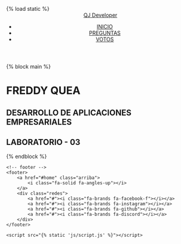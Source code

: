 <!DOCTYPE html>
<html lang="en">

<head>
    <meta charset="UTF-8">
    <meta http-equiv="X-UA-Compatible" content="IE=edge">
    <meta name="viewport" content="width=device-width, initial-scale=1.0">
    <link rel="stylesheet" href="https://cdnjs.cloudflare.com/ajax/libs/font-awesome/6.1.2/css/all.min.css" integrity="sha512-1sCRPdkRXhBV2PBLUdRb4tMg1w2YPf37qatUFeS7zlBy7jJI8Lf4VHwWfZZfpXtYSLy85pkm9GaYVYMfw5BC1A==" crossorigin="anonymous" referrerpolicy="no-referrer" />
    {% load static %}
    <link rel="stylesheet" type="text/css" href="{% static 'css/style.css' %}">
    <title>Lab - 03</title>
</head>

<body>
    <!-- HEADER -->
    <div class="container-header">
        <header>
            <div class="logo">
                <a href="#">QJ Developer</a>
            </div>
            <nav id="nav">
                <ul>
                    <li><a href="/" onclick="seleccionar()"><i class="fa-solid fa-house"></i> INICIO</a></li>
                    <li><a href="/encuesta" onclick="seleccionar()"><i class="fa-solid fa-question"></i> PREGUNTAS</a></li>
                    <li><a href="/votos" onclick="seleccionar()"><i class="fa-solid fa-check-to-slot"></i> VOTOS</a></li>
                </ul>
            </nav>
            <div class="nav-responsive" onclick="mostrarOcultarMenu()">
                <i class="fa-solid fa-bars"></i>
            </div>
        </header>
    </div>
    <div id="home" class="home">
        <div class="content-banner">
            {% block main %}
            <div class="container-img">
                <img src="{% static 'img/foto.jpg' %}" alt="">
            </div>
            <h1>FREDDY QUEA</h1>
            <h2>DESARROLLO DE APLICACIONES EMPRESARIALES</h2>
            <div class="lab">
                <h2>LABORATORIO - 03</h2>
            </div>
            {% endblock %}
        </div>
    </div>

    <!-- footer -->
    <footer>
        <a href="#home" class="arriba">
            <i class="fa-solid fa-angles-up"></i>
        </a>
        <div class="redes">
            <a href="#"><i class="fa-brands fa-facebook-f"></i></a>
            <a href="#"><i class="fa-brands fa-instagram"></i></a>
            <a href="#"><i class="fa-brands fa-github"></i></a>
            <a href="#"><i class="fa-brands fa-discord"></i></a>
        </div>
    </footer>

    <script src="{% static 'js/script.js' %}"></script>
</body>

</html>
